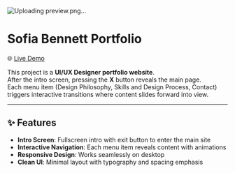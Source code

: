 ![Uploading preview.png…]()


# Sofia Bennett Portfolio

🌐 [Live Demo](https://liauuu.github.io/sofia-portfolio/)

This project is a **UI/UX Designer portfolio website**.  
After the intro screen, pressing the **X** button reveals the main page.  
Each menu item (Design Philosophy, Skills and Design Process, Contact) triggers interactive transitions where content slides forward into view.  

---

## ✨ Features
- **Intro Screen**: Fullscreen intro with exit button to enter the main site  
- **Interactive Navigation**: Each menu item reveals content with animations  
- **Responsive Design**: Works seamlessly on desktop   
- **Clean UI**: Minimal layout with typography and spacing emphasis



